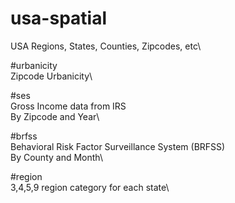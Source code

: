 # usa-spatial
USA Regions, States, Counties, Zipcodes, etc\

#urbanicity\
Zipcode Urbanicity\

#ses\
Gross Income data from IRS\
By Zipcode and Year\

#brfss\
Behavioral Risk Factor Surveillance System (BRFSS)\
By County and Month\

#region\
3,4,5,9 region category for each state\



